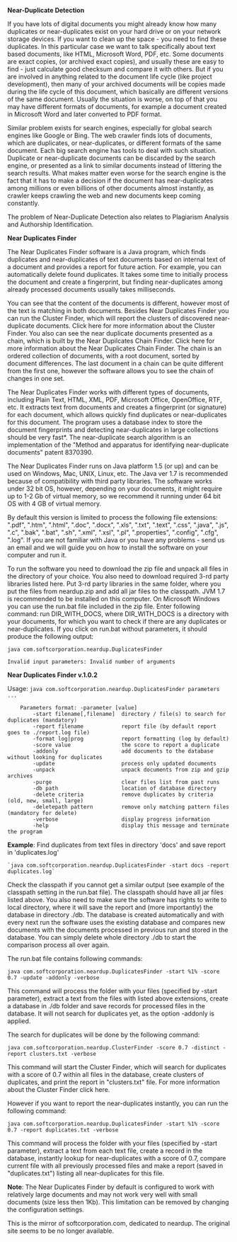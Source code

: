 **Near-Duplicate Detection**

If you have lots of digital documents you might already know how many duplicates or near-duplicates exist on your hard drive or on your network storage devices. If you want to clean up the space - you need to find these duplicates. In this particular case we want to talk specifically about text based documents, like HTML, Microsoft Word, PDF, etc. Some documents are exact copies, (or archived exact copies), and usually these are easy to find - just calculate good checksum and compare it with others. But if you are involved in anything related to the document life cycle (like project development), then many of your archived documents will be copies made during the life cycle of this document, which basically are different versions of the same document. Usually the situation is worse, on top of that you may have different formats of documents, for example a document created in Microsoft Word and later converted to PDF format. 

Similar problem exists for search engines, especially for global search engines like Google or Bing. The web crawler finds lots of documents, which are duplicates, or near-duplicates, or different formats of the same document. Each big search engine has tools to deal with such situation. Duplicate or near-duplicate documents can be discarded by the search engine, or presented as a link to similar documents instead of littering the search results. What makes matter even worse for the search engine is the fact that it has to make a decision if the document has near-duplicates among millions or even billions of other documents almost instantly, as crawler keeps crawling the web and new documents keep coming constantly. 

The problem of Near-Duplicate Detection also relates to Plagiarism Analysis and Authorship Identification. 

**Near Duplicates Finder**

The Near Duplicates Finder software is a Java program, which finds duplicates and near-duplicates of text documents based on internal text of a document and provides a report for future action. For example, you can automatically delete found duplicates. It takes some time to initially process the document and create a fingerprint, but finding near-duplicates among already processed documents usually takes milliseconds. 

You can see that the content of the documents is different, however most of the text is matching in both documents. 
Besides Near Duplicates Finder you can run the Cluster Finder, which will report the clusters of discovered near-duplicate documents. Click here for more information about the Cluster Finder. You also can see the near duplicate documents presented as a chain, which is built by the Near Dupilcates Chain Finder. Click here for more information about the Near Duplicates Chain Finder. The chain is an ordered collection of documents, with a root document, sorted by document differences. The last document in a chain can be quite different from the first one, however the software allows you to see the chain of changes in one set. 

The Near Duplicates Finder works with different types of documents, including Plain Text, HTML, XML, PDF, Microsoft Office, OpenOffice, RTF, etc. It extracts text from documents and creates a fingerprint (or signature) for each document, which allows quickly find duplicates or near-duplicates for this document. The program uses a database index to store the document fingerprints and detecting near-duplicates in large collections should be very fast*. The near-duplicate search algorithm is an implementation of the "Method and apparatus for identifying near-duplicate documents" patent 8370390. 

The Near Duplicates Finder runs on Java platform 1.5 (or up) and can be used on Windows, Mac, UNIX, Linux, etc. The Java ver 1.7 is recommended because of compatibility with third party libraries. The software works under 32 bit OS, however, depending on your documents, it might require up to 1-2 Gb of virtual memory, so we recommend it running under 64 bit OS with 4 GB of virtual memory. 

By default this version is limited to process the following file extensions: ".pdf", ".htm", ".html", ".doc", ".docx", ".xls", ".txt", ".text", ".css", ".java", ".js", ".c", ".bak", ".bat", ".sh", ".xml", ".xsl", ".pl", ".properties", ".config", ".cfg", ".log". If you are not familiar with Java or you have any problems - send us an email and we will guide you on how to install the software on your computer and run it. 

To run the software you need to download the zip file and unpack all files in the directory of your choice. You also need to download required 3-rd party libraries listed here. Put 3-rd party libraries in the same folder, where you put the files from neardup.zip and add all jar files to the classpath. JVM 1.7 is recommended to be installed on this computer. On Microsoft Windows you can use the run.bat file included in the zip file. Enter following command: run DIR_WITH_DOCS, where DIR_WITH_DOCS is a directory with your documents, for which you want to check if there are any duplicates or near-duplicates. If you click on run.bat without parameters, it should produce the following output: 

`java com.softcorporation.neardup.DuplicatesFinder`

`Invalid input parameters: Invalid number of arguments`

**Near Duplicates Finder v.1.0.2**

Usage: `java com.softcorporation.neardup.DuplicatesFinder parameters ...`

        Parameters format: -parameter [value]
            -start filename[,filename]  directory / file(s) to search for duplicates (mandatory)
            -report filename            report file (by default report goes to ./report.log file)
            -format log|prog            report formatting (log by default)
            -score value                the score to report a duplicate
            -addonly                    add documents to the database without looking for duplicates
            -update                     process only updated documents
            -unpack                     unpack documents from zip and gzip archives
            -purge                      clear files list from past runs
            -db path                    location of database directory
            -delete criteria            remove duplicates by criteria (old, new, small, large)
            -deletepath pattern         remove only matching pattern files (mandatory for delete)
            -verbose                    display progress information
            -help                       display this message and terminate the program


**Example**: Find duplicates from text files in directory 'docs' and save report in 'duplicates.log'

    `java com.softcorporation.neardup.DuplicatesFinder -start docs -report duplicates.log`

Check the classpath if you cannot get a similar output (see example of the classpath setting in the run.bat file). The classpath should have all jar files listed above. You also need to make sure the software has rights to write to local directory, where it will save the report and (more importantly) the database in directory ./db. The database is created automatically and with every next run the software uses the existing database and compares new documents with the documents processed in previous run and stored in the database. You can simply delete whole directory ./db to start the comparison process all over again. 

The run.bat file contains following commands: 

`java com.softcorporation.neardup.DuplicatesFinder -start %1% -score 0.7 -update -addonly -verbose` 

This command will process the folder with your files (specified by -start parameter), extract a text from the files with listed above extensions, create a database in ./db folder and save records for processed files in the database. It will not search for duplicates yet, as the option -addonly is applied. 

The search for duplicates will be done by the following command: 

`java com.softcorporation.neardup.ClusterFinder -score 0.7 -distinct -report clusters.txt -verbose` 

This command will start the Cluster Finder, which will search for duplicates with a score of 0.7 within all files in the database, create clusters of duplicates, and print the report in "clusters.txt" file. For more information about the Cluster Finder click here. 

However if you want to report the near-duplicates instantly, you can run the following command: 

`java com.softcorporation.neardup.DuplicatesFinder -start %1% -score 0.7 -report duplicates.txt -verbose` 

This command will process the folder with your files (specified by -start parameter), extract a text from each text file, create a record in the database, instantly lookup for near-duplicates with a score of 0.7, compare current file with all previously processed files and make a report (saved in "duplicates.txt") listing all near-duplicates for this file. 

**Note**: The Near Duplicates Finder by default is configured to work with relatively large documents and may not work very well with small documents (size less then 1Kb). This limitation can be removed by changing the configuration settings. 

This is the mirror of softcorporation.com, dedicated to neardup. The original site seems to be no longer available.
